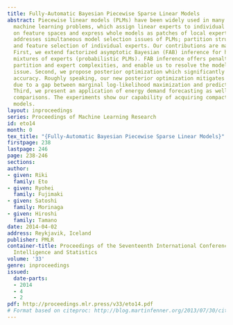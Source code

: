 ```yaml
---
title: Fully-Automatic Bayesian Piecewise Sparse Linear Models
abstract: Piecewise linear models (PLMs) have been widely used in many enterprise
  machine learning problems, which assign linear experts to individual partitions
  on feature spaces and express whole models as patches of local experts. This paper
  addresses simultaneous model selection issues of PLMs; partition structure determination
  and feature selection of individual experts. Our contributions are mainly three-fold.
  First, we extend factorized asymptotic Bayesian (FAB) inference for hierarchical
  mixtures of experts (probabilistic PLMs). FAB inference offers penalty terms w.r.t.
  partition and expert complexities, and enable us to resolve the model selection
  issue. Second, we propose posterior optimization which significantly improves predictive
  accuracy. Roughly speaking, our new posterior optimization mitigates accuracy degradation
  due to a gap between marginal log-likelihood maximization and predictive accuracy.
  Third, we present an application of energy demand forecasting as well as benchmark
  comparisons. The experiments show our capability of acquiring compact and highly-accurate
  models.
layout: inproceedings
series: Proceedings of Machine Learning Research
id: eto14
month: 0
tex_title: "{Fully-Automatic Bayesian Piecewise Sparse Linear Models}"
firstpage: 238
lastpage: 246
page: 238-246
sections: 
author:
- given: Riki
  family: Eto
- given: Ryohei
  family: Fujimaki
- given: Satoshi
  family: Morinaga
- given: Hiroshi
  family: Tamano
date: 2014-04-02
address: Reykjavik, Iceland
publisher: PMLR
container-title: Proceedings of the Seventeenth International Conference on Artificial
  Intelligence and Statistics
volume: '33'
genre: inproceedings
issued:
  date-parts:
  - 2014
  - 4
  - 2
pdf: http://proceedings.mlr.press/v33/eto14.pdf
# Format based on citeproc: http://blog.martinfenner.org/2013/07/30/citeproc-yaml-for-bibliographies/
---
```

